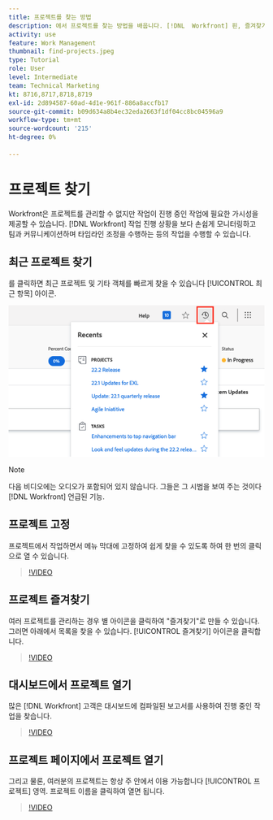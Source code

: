 ```yaml
---
title: 프로젝트를 찾는 방법
description: 에서 프로젝트를 찾는 방법을 배웁니다. [!DNL  Workfront] 핀, 즐겨찾기, 대시보드 및 [!UICONTROL 프로젝트] 페이지.
activity: use
feature: Work Management
thumbnail: find-projects.jpeg
type: Tutorial
role: User
level: Intermediate
team: Technical Marketing
kt: 8716,8717,8718,8719
exl-id: 2d894587-60ad-4d1e-961f-886a8accfb17
source-git-commit: b09d634a8b4ec32eda2663f1df04cc8bc04596a9
workflow-type: tm+mt
source-wordcount: '215'
ht-degree: 0%

---
```


# 프로젝트 찾기

Workfront은 프로젝트를 관리할 수 없지만 작업이 진행 중인 작업에 필요한 가시성을 제공할 수 있습니다. [!DNL Workfront] 작업 진행 상황을 보다 손쉽게 모니터링하고 팀과 커뮤니케이션하며 타임라인 조정을 수행하는 등의 작업을 수행할 수 있습니다.

<!---
In this section, you will learn how to:

Find your projects in [!DNL Workfront]
Make your project visible to stakeholders
Find project communications
Use [!DNL Workfront] features when reviewing the task list to monitor project progress
--->

## 최근 프로젝트 찾기

를 클릭하면 최근 프로젝트 및 기타 객체를 빠르게 찾을 수 있습니다 [!UICONTROL 최근 항목] 아이콘.

![[!UICONTROL 상태] 프로젝트 헤더에서 확장된 필드](assets/recents.png)

>[!NOTE]
>
>다음 비디오에는 오디오가 포함되어 있지 않습니다. 그들은 그 시범을 보여 주는 것이다 [!DNL Workfront] 언급된 기능.

## 프로젝트 고정

프로젝트에서 작업하면서 메뉴 막대에 고정하여 쉽게 찾을 수 있도록 하여 한 번의 클릭으로 열 수 있습니다.

>[!VIDEO](https://video.tv.adobe.com/v/335038/?quality=12)

## 프로젝트 즐겨찾기

여러 프로젝트를 관리하는 경우 별 아이콘을 클릭하여 &quot;즐겨찾기&quot;로 만들 수 있습니다. 그러면 아래에서 목록을 찾을 수 있습니다. [!UICONTROL 즐겨찾기] 아이콘을 클릭합니다.

>[!VIDEO](https://video.tv.adobe.com/v/335039/?quality=12)


## 대시보드에서 프로젝트 열기

많은 [!DNL Workfront] 고객은 대시보드에 컴파일된 보고서를 사용하여 진행 중인 작업을 찾습니다.

>[!VIDEO](https://video.tv.adobe.com/v/335041/?quality=12)


## 프로젝트 페이지에서 프로젝트 열기

그리고 물론, 여러분의 프로젝트는 항상 주 안에서 이용 가능합니다 [!UICONTROL 프로젝트] 영역. 프로젝트 이름을 클릭하여 열면 됩니다.

>[!VIDEO](https://video.tv.adobe.com/v/335040/?quality=12)

